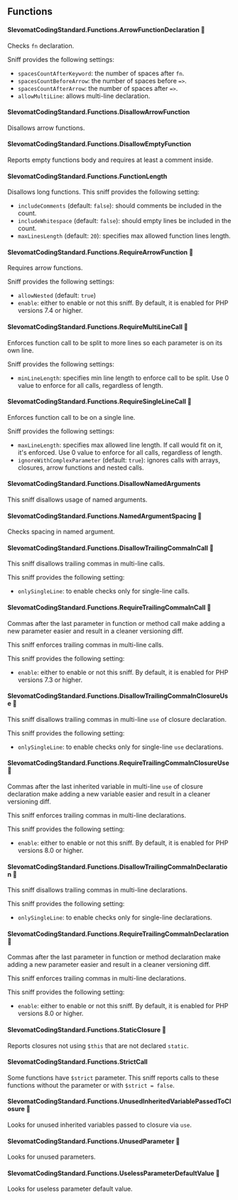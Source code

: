 ## Functions

#### SlevomatCodingStandard.Functions.ArrowFunctionDeclaration 🔧

Checks `fn` declaration.

Sniff provides the following settings:

* `spacesCountAfterKeyword`: the number of spaces after `fn`.
* `spacesCountBeforeArrow`: the number of spaces before `=>`.
* `spacesCountAfterArrow`: the number of spaces after `=>`.
* `allowMultiLine`: allows multi-line declaration.

#### SlevomatCodingStandard.Functions.DisallowArrowFunction

Disallows arrow functions.

#### SlevomatCodingStandard.Functions.DisallowEmptyFunction

Reports empty functions body and requires at least a comment inside.

#### SlevomatCodingStandard.Functions.FunctionLength

Disallows long functions. This sniff provides the following setting:

* `includeComments` (default: `false`): should comments be included in the count.
* `includeWhitespace` (default: `false`): should empty lines be included in the count.
* `maxLinesLength` (default: `20`): specifies max allowed function lines length.

#### SlevomatCodingStandard.Functions.RequireArrowFunction 🔧

Requires arrow functions.

Sniff provides the following settings:

* `allowNested` (default: `true`)
* `enable`: either to enable or not this sniff. By default, it is enabled for PHP versions 7.4 or higher.

#### SlevomatCodingStandard.Functions.RequireMultiLineCall 🔧

Enforces function call to be split to more lines so each parameter is on its own line.

Sniff provides the following settings:

* `minLineLength`: specifies min line length to enforce call to be split. Use 0 value to enforce for all calls, regardless of length.

#### SlevomatCodingStandard.Functions.RequireSingleLineCall 🔧

Enforces function call to be on a single line.

Sniff provides the following settings:

* `maxLineLength`: specifies max allowed line length. If call would fit on it, it's enforced. Use 0 value to enforce for all calls, regardless of length.
* `ignoreWithComplexParameter` (default: `true`): ignores calls with arrays, closures, arrow functions and nested calls.

#### SlevomatCodingStandard.Functions.DisallowNamedArguments

This sniff disallows usage of named arguments.

#### SlevomatCodingStandard.Functions.NamedArgumentSpacing 🔧

Checks spacing in named argument.

#### SlevomatCodingStandard.Functions.DisallowTrailingCommaInCall 🔧

This sniff disallows trailing commas in multi-line calls.

This sniff provides the following setting:

* `onlySingleLine`: to enable checks only for single-line calls.

#### SlevomatCodingStandard.Functions.RequireTrailingCommaInCall 🔧

Commas after the last parameter in function or method call make adding a new parameter easier and result in a cleaner versioning diff.

This sniff enforces trailing commas in multi-line calls.

This sniff provides the following setting:

* `enable`: either to enable or not this sniff. By default, it is enabled for PHP versions 7.3 or higher.

#### SlevomatCodingStandard.Functions.DisallowTrailingCommaInClosureUse 🔧

This sniff disallows trailing commas in multi-line `use` of closure declaration.

This sniff provides the following setting:

* `onlySingleLine`: to enable checks only for single-line `use` declarations.

#### SlevomatCodingStandard.Functions.RequireTrailingCommaInClosureUse 🔧

Commas after the last inherited variable in multi-line `use` of closure declaration make adding a new variable easier and result in a cleaner versioning diff.

This sniff enforces trailing commas in multi-line declarations.

This sniff provides the following setting:

* `enable`: either to enable or not this sniff. By default, it is enabled for PHP versions 8.0 or higher.

#### SlevomatCodingStandard.Functions.DisallowTrailingCommaInDeclaration 🔧

This sniff disallows trailing commas in multi-line declarations.

This sniff provides the following setting:

* `onlySingleLine`: to enable checks only for single-line declarations.

#### SlevomatCodingStandard.Functions.RequireTrailingCommaInDeclaration 🔧

Commas after the last parameter in function or method declaration make adding a new parameter easier and result in a cleaner versioning diff.

This sniff enforces trailing commas in multi-line declarations.

This sniff provides the following setting:

* `enable`: either to enable or not this sniff. By default, it is enabled for PHP versions 8.0 or higher.

#### SlevomatCodingStandard.Functions.StaticClosure 🔧

Reports closures not using `$this` that are not declared `static`.

#### SlevomatCodingStandard.Functions.StrictCall

Some functions have `$strict` parameter. This sniff reports calls to these functions without the parameter or with `$strict = false`.

#### SlevomatCodingStandard.Functions.UnusedInheritedVariablePassedToClosure 🔧

Looks for unused inherited variables passed to closure via `use`.

#### SlevomatCodingStandard.Functions.UnusedParameter 🚧

Looks for unused parameters.

#### SlevomatCodingStandard.Functions.UselessParameterDefaultValue 🚧

Looks for useless parameter default value.
